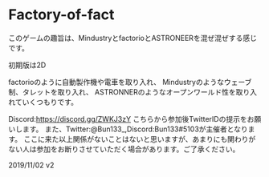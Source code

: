 # Factory-of-fact
このゲームの趣旨は、MindustryとfactorioとASTRONEERを混ぜ混ぜする感じです。

初期版は2D

factorioのように自動製作機や電車を取り入れ、
Mindustryのようなウェーブ制、タレットを取り入れ、
ASTRONNERのようなオープンワールド性を取り入れていくつもりです。

Discord:https://discord.gg/ZWKJ3zY
こちらから参加後TwitterIDの提示をお願いします。
また、Twitter:@Bun133_,Discord:Bun133#5103が主催者となります。
ここに来た以上関係がないことはないと思いますが、あまりにも関わりがない人は参加をお断りさせていただく場合があります。ご了承ください。

2019/11/02 v2
